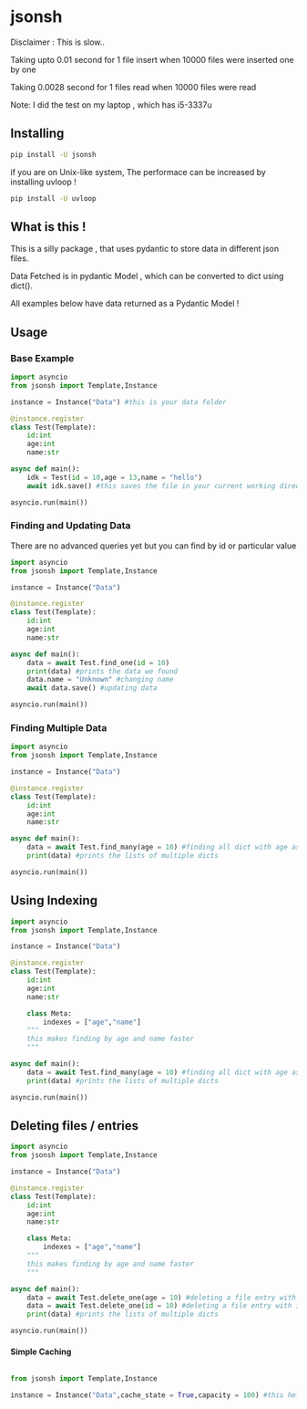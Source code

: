 # jsonsh

Disclaimer : This is slow.. 

Taking upto 0.01 second for 1 file insert when 10000 files were inserted one by one

Taking 0.0028 second for 1 files read when 10000 files were read

Note: I did the test on my laptop , which has i5-3337u

Installing
----------

```sh
pip install -U jsonsh
```

if you are on Unix-like system, The performace can be increased by installing uvloop !
```sh
pip install -U uvloop
```

What is this !
-----------
This is a silly package , that uses pydantic to store data in different json files.

Data Fetched is in pydantic Model , which can be converted to dict using dict().

All examples below have data returned as a Pydantic Model !

Usage
------

### Base Example 


```py
import asyncio
from jsonsh import Template,Instance

instance = Instance("Data") #this is your data folder

@instance.register
class Test(Template):
    id:int
    age:int
    name:str

async def main():
    idk = Test(id = 10,age = 13,name = "hello")
    await idk.save() #this saves the file in your current working directory

asyncio.run(main())
```

### Finding and Updating Data

There are no advanced queries yet but you can find by id or particular value


```py
import asyncio
from jsonsh import Template,Instance

instance = Instance("Data")

@instance.register
class Test(Template):
    id:int
    age:int
    name:str

async def main():
    data = await Test.find_one(id = 10)
    print(data) #prints the data we found
    data.name = "Unknown" #changing name
    await data.save() #updating data

asyncio.run(main())
```

### Finding Multiple Data


```py
import asyncio
from jsonsh import Template,Instance

instance = Instance("Data")

@instance.register
class Test(Template):
    id:int
    age:int
    name:str

async def main():
    data = await Test.find_many(age = 10) #finding all dict with age as 10
    print(data) #prints the lists of multiple dicts

asyncio.run(main())
```

## Using Indexing 

```py
import asyncio
from jsonsh import Template,Instance

instance = Instance("Data")

@instance.register
class Test(Template):
    id:int
    age:int
    name:str

    class Meta:
        indexes = ["age","name"] 
    """
    this makes finding by age and name faster
    """

async def main():
    data = await Test.find_many(age = 10) #finding all dict with age as 10
    print(data) #prints the lists of multiple dicts

asyncio.run(main())
```

## Deleting files / entries

```py
import asyncio
from jsonsh import Template,Instance

instance = Instance("Data")

@instance.register
class Test(Template):
    id:int
    age:int
    name:str

    class Meta:
        indexes = ["age","name"] 
    """
    this makes finding by age and name faster
    """

async def main():
    data = await Test.delete_one(age = 10) #deleting a file entry with age as 10
    data = await Test.delete_one(id = 10) #deleting a file entry with id as 10
    print(data) #prints the lists of multiple dicts

asyncio.run(main())
```

#### Simple Caching 

```py

from jsonsh import Template,Instance

instance = Instance("Data",cache_state = True,capacity = 100) #this helps you to avoid reading files in finds

```
